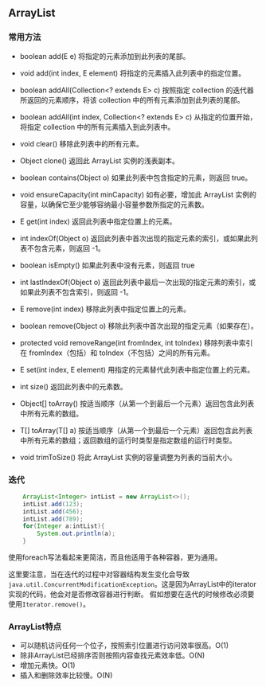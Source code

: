 ## ArrayList
### 常用方法
- boolean add(E e)
将指定的元素添加到此列表的尾部。

- void add(int index, E element)
将指定的元素插入此列表中的指定位置。

- boolean addAll(Collection<? extends E> c)
按照指定 collection 的迭代器所返回的元素顺序，将该 collection 中的所有元素添加到此列表的尾部。

- boolean addAll(int index, Collection<? extends E> c)
从指定的位置开始，将指定 collection 中的所有元素插入到此列表中。

- void clear()
移除此列表中的所有元素。

- Object clone()
返回此 ArrayList 实例的浅表副本。

- boolean contains(Object o)
如果此列表中包含指定的元素，则返回 true。

- void ensureCapacity(int minCapacity)
如有必要，增加此 ArrayList 实例的容量，以确保它至少能够容纳最小容量参数所指定的元素数。

- E get(int index)
返回此列表中指定位置上的元素。
 
- int indexOf(Object o)
返回此列表中首次出现的指定元素的索引，或如果此列表不包含元素，则返回 -1。

- boolean isEmpty()
如果此列表中没有元素，则返回 true

- int lastIndexOf(Object o)
返回此列表中最后一次出现的指定元素的索引，或如果此列表不包含索引，则返回 -1。

- E remove(int index)
移除此列表中指定位置上的元素。

- boolean remove(Object o)
移除此列表中首次出现的指定元素（如果存在）。

- protected void removeRange(int fromIndex, int toIndex)
移除列表中索引在 fromIndex（包括）和 toIndex（不包括）之间的所有元素。

- E set(int index, E element)
用指定的元素替代此列表中指定位置上的元素。

- int size()
返回此列表中的元素数。

- Object[] toArray()
按适当顺序（从第一个到最后一个元素）返回包含此列表中所有元素的数组。

- <T> T[] toArray(T[] a)
按适当顺序（从第一个到最后一个元素）返回包含此列表中所有元素的数组；返回数组的运行时类型是指定数组的运行时类型。

- void trimToSize()
将此 ArrayList 实例的容量调整为列表的当前大小。

### 迭代

```java
    ArrayList<Integer> intList = new ArrayList<>();
    intList.add(123);
    intList.add(456);
    intList.add(789);
    for(Integer a:intList){
        System.out.println(a);
    }
```

使用foreach写法看起来更简洁，而且他适用于各种容器，更为通用。

这里要注意，当在迭代的过程中对容器结构发生变化会导致`java.util.ConcurrentModificationException`。这是因为ArrayList中的iterator实现的代码，他会对是否修改容器进行判断。
假如想要在迭代的时候修改必须要使用`Iterator.remove()`。

### ArrayList特点

- 可以随机访问任何一个位子，按照索引位置进行访问效率很高。O(1)
- 除非ArrayList已经排序否则按照内容查找元素效率低。O(N)
- 增加元素快。O(1)
- 插入和删除效率比较慢。O(N)